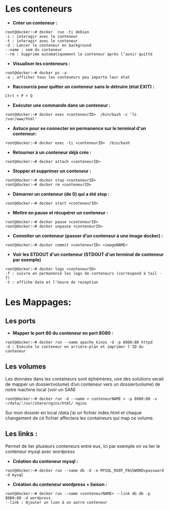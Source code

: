 # Les conteneurs

- **Créer un conteneur :**
```
root@docker:~# docker  run -ti debian
-i : interagir avec le conteneur
-t : interagir avec le conteneur
-d : Lancer le conteneur en background
--name : nom du conteneur
--rm : Supprime automatiquement le conteneur après l’avoir quitté
```

- **Visualiser les conteneurs :**
```
root@docker:~# docker ps -a
-a : afficher tous les conteneurs peu importe leur état
```

- **Raccourcis pour quitter un conteneur sans le détruire (état EXIT) :**
```
Ctrl + P + Q
```

- **Exécuter une commande dans un conteneur :**
```
root@docker:~# docker exec <conteneurID>  /bin/bash -c 'ls /var/www/html'
```

- **Astuce pour se connecter en permanence sur le terminal d'un conteneur:**
```
root@docker:~# docker exec -ti <conteneurID>  /bin/bash 
```

- **Retourner à un conteneur déjà crée :**
```
root@docker:~# docker attach <conteneurID> 
```

- **Stopper et supprimer un conteneur :**
```
root@docker:~# docker stop <conteneurID> 
root@docker:~# docker rm <conteneurID> 
```

- **Démarrer un conteneur (de 0) qui a été stop :**
```
root@docker:~# docker start <conteneurID> 
```

- **Mettre en pause et récupérer un conteneur :**
```
root@docker:~# docker pause <conteneurID> 
root@docker:~# docker unpause <conteneurID> 
```

- **Commiter un conteneur (passer d’un conteneur à une image docker) :**
```
root@docker:~# docker commit <conteneurID> <imageNAME>
```

- **Voir les STDOUT d'un conteneur (STDOUT d'un terminal de conteneur par exemple)**
```
root@docker:~# docker logs <conteneurID>
-f : suivre en permanence les logs de conteneurs (correspond à tail -f)
-t : affiche date et l'heure de reception
```

# Les Mappages:

## Les ports

- **Mapper le port 80 du conteneur en port 8080 :**
```
root@docker:~# docker run --name apache_kinos -d -p 8080:80 httpd
-d : Exécute le conteneur en arrière-plan et imprimer l'ID du conteneur
```

## Les volumes

Les données dans les containeurs sont éphémères, une des solutions serait de mapper un dossier(volume) d’un conteneur vers un dossier(volume) de notre machine local (voir un SAN)
```
root@docker:~# docker run -d --name < conteneurNAME > -p 8080:80 -v ~/data/:/usr/share/nginx/html/ nginx
```
Sur mon dossier en local /data j’ai un fichier index.html et chaque changement de ce fichier affectera les containeurs qui map ce volume.



## Les links :

Permet de lier plusieurs conteneurs entre eux, ici par exemple on va lier le conteneur mysql avec wordpress

- **Création du conteneur mysql :**
```
root@docker:~# docker run --name db -d -e MYSQL_ROOT_PASSWORD=password -d mysql
```

- **Création du conteneur wordpress + liaison :**
```
root@docker:~# docker run --name <conteneurNAME> --link db db -p 8080:80 -d wordpress
--link : Ajouter un lien à un autre conteneur
```
